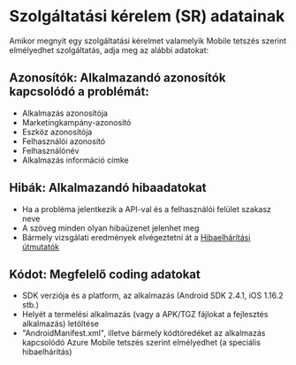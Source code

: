 <properties 
   pageTitle="Azure mobil tetszés szerint elmélyedhet hibaelhárítási útmutatójának - szolgáltatási kérelem információ" 
   description="Szolgáltatás adatok kérése az Azure Mobile tetszés szerint elmélyedhet hibaelhárítás a támogatási csoport által igényelt" 
   services="mobile-engagement" 
   documentationCenter="" 
   authors="piyushjo" 
   manager="dwrede" 
   editor=""/>

<tags
   ms.service="mobile-engagement"
   ms.devlang="na"
   ms.topic="article"
   ms.tgt_pltfrm="mobile-multiple"
   ms.workload="mobile" 
   ms.date="08/19/2016"
   ms.author="piyushjo"/>

# <a name="service-request-sr-information"></a>Szolgáltatási kérelem (SR) adatainak

Amikor megnyit egy szolgáltatási kérelmet valamelyik Mobile tetszés szerint elmélyedhet szolgáltatás, adja meg az alábbi adatokat:
 
## <a name="ids-applicable-identifiers-related-to-your-issue"></a>Azonosítók: Alkalmazandó azonosítók kapcsolódó a problémát:
- Alkalmazás azonosítója
- Marketingkampány-azonosító
- Eszköz azonosítója
- Felhasználói azonosító
- Felhasználónév
- Alkalmazás információ címke
 
## <a name="errors-applicable-error-information"></a>Hibák: Alkalmazandó hibaadatokat 
- Ha a probléma jelentkezik a API-val és a felhasználói felület szakasz neve
- A szöveg minden olyan hibaüzenet jelenhet meg
- Bármely vizsgálati eredmények elvégeztetni át a [Hibaelhárítási útmutatók](http://go.microsoft.com/fwlink/?LinkId=524382)

## <a name="code-applicable-coding-information"></a>Kódot: Megfelelő coding adatokat 
- SDK verziója és a platform, az alkalmazás (Android SDK 2.4.1, iOS 1.16.2 stb.)
- Helyét a termelési alkalmazás (vagy a APK/TGZ fájlokat a fejlesztés alkalmazás) letöltése
- "AndroidManifest.xml", illetve bármely kódtöredéket az alkalmazás kapcsolódó Azure Mobile tetszés szerint elmélyedhet (a speciális hibaelhárítás)

 
